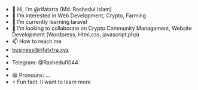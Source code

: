 - 👋 Hi, I’m @rifatxtra (Md. Rashedul Islam)
- 👀 I’m interested in Web Development, Crypto, Farming
- 🌱 I’m currently learning laravel
- 💞️ I’m looking to collaborate on Crypto Community Management, Website Development (Wordpress, Html,css, javascript,php)
- 📫 How to reach me
- business@rifatxtra.xyz
- 
- Telegram: @Rashedul1044
- 
- 😄 Pronouns: ...
- ⚡ Fun fact: II want to learn more

<!---
rifatxtra/rifatxtra is a ✨ special ✨ repository because its `README.md` (this file) appears on your GitHub profile.
You can click the Preview link to take a look at your changes.
--->
